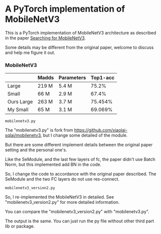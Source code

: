 # A PyTorch implementation of MobileNetV3

This is a PyTorch implementation of MobileNetV3 architecture as described in the paper [Searching for MobileNetV3](https://arxiv.org/pdf/1905.02244.pdf).

Some details may be different from the original paper, welcome to discuss and help me figure it out.

### MobileNetV3
|              | Madds     | Parameters | Top1-acc  |
| -----------  | --------- | ---------- | --------- |
| Large        | 219 M     | 5.4  M     | 75.2%     |
| Small        | 66  M     | 2.9  M     | 67.4%     |
| Ours Large   | 263 M     | 3.7  M     | 75.454%   |
| My Small     | 65  M     | 3.1  M     | 69.069%   |

```
mobilenetv3.py
```
  The "mobilenetv3.py" is fork from https://github.com/xiaolai-sqlai/mobilenetv3, but I change some detailed of the module. 
  
  But there are some different implement details between the original paper setting and the personal one's. 
  
  Like the SeModule, and the last few layers of fc, the paper didn't use Batch Norm, but this implemented add BN in the code.
  
  So, I change the code to accordance with the original paper described. The SeModule and the two FC layers do not use res-connect.
  
```
mobilenetv3_version2.py
```

  So, I re-implemented the MobileNetV3 in detailed. See "mobilenetv3_version2.py" for more detailed information.
  
  You can compare the "mobilenetv3_version2.py" with "mobilenetv3.py". 
  
  The output is the same. You can just run the py file without other third part lib or package.
